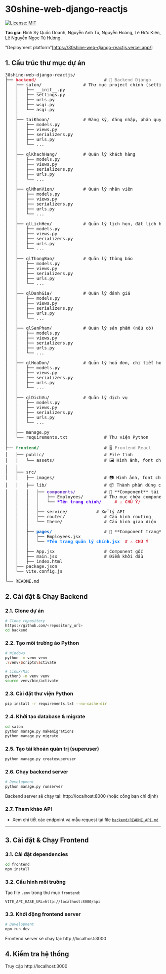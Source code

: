 # 30shine-web-django-reactjs

[![License: MIT](https://img.shields.io/badge/License-MIT-yellow.svg)](https://opensource.org/licenses/MIT)

**Tác giả:** Đinh Sỹ Quốc Doanh, Nguyễn Anh Tú, Nguyễn Hoàng, Lê Đức Kiên, Lê Nguyễn Ngọc Tú Hương.

"Deployment platform"[https://30shine-web-django-reactjs.vercel.app/]

## 1. Cấu trúc thư mục dự án

<pre>
30shine-web-django-reactjs/
├── <span style="color:#d73a49; font-weight:bold;">backend/</span>                          # <span style="color:gray;">💾 Backend Django</span>
│   ├── salon/                # Thư mục project chính (settings, urls, wsgi, asgi)
│   │   ├── __init__.py
│   │   ├── settings.py
│   │   ├── urls.py
│   │   ├── wsgi.py
│   │   └── asgi.py
│   │
│   ├── taiKhoan/             # Đăng ký, đăng nhập, phân quyền
│   │   ├── models.py
│   │   ├── views.py
│   │   ├── serializers.py
│   │   ├── urls.py
│   │   └── ...
│   │
│   ├── qlKhachHang/          # Quản lý khách hàng
│   │   ├── models.py
│   │   ├── views.py
│   │   ├── serializers.py
│   │   ├── urls.py
│   │   └── ...
│   │
│   ├── qlNhanVien/           # Quản lý nhân viên
│   │   ├── models.py
│   │   ├── views.py
│   │   ├── serializers.py
│   │   ├── urls.py
│   │   └── ...
│   │
│   ├── qlLichHen/            # Quản lý lịch hẹn, đặt lịch hẹn
│   │   ├── models.py
│   │   ├── views.py
│   │   ├── serializers.py
│   │   ├── urls.py
│   │   └── ...
│   │
│   ├── qlThongBao/           # Quản lý thông báo
│   │   ├── models.py
│   │   ├── views.py
│   │   ├── serializers.py
│   │   ├── urls.py
│   │   └── ...
│   │
│   ├── qlDanhGia/            # Quản lý đánh giá
│   │   ├── models.py
│   │   ├── views.py
│   │   ├── serializers.py
│   │   ├── urls.py
│   │   └── ...
│   │
│   ├── qlSanPham/            # Quản lý sản phẩm (nếu có)
│   │   ├── models.py
│   │   ├── views.py
│   │   ├── serializers.py
│   │   ├── urls.py
│   │   └── ...
│   │
│   ├── qlHoaDon/             # Quản lý hoá đơn, chi tiết hoá đơn
│   │   ├── models.py
│   │   ├── views.py
│   │   ├── serializers.py
│   │   ├── urls.py
│   │   └── ...
│   │
│   ├── qlDichVu/             # Quản lý dịch vụ
│   │   ├── models.py
│   │   ├── views.py
│   │   ├── serializers.py
│   │   ├── urls.py
│   │   └── ...
│   │
│   ├── manage.py
│   └── requirements.txt              # Thư viện Python
│
├── <span style="color:#22863a; font-weight:bold;">frontend/</span>                         # <span style="color:gray;">🖥️ Frontend React</span>
│   ├── public/                       # File tĩnh
│   │   └── assets/                   # 🖼️ Hình ảnh, font chữ chung 
│   │   
│   ├── src/
│   │   ├── images/                   # 📷 Hình ảnh, font chữ private
│   │   ├── lib/                      # 📦 Thành phần dùng chung
│   │   │   ├── <span style="color:#6f42c1; font-weight:bold;">components/</span>           # 🧩 **Component** tái sử dụng ⚠️
│   │   │   │   ├── Employees/        # Thư mục chứa component phục vụ trang Employees
│   │   │   │   └── <span style="color:#5805f0; font-weight:bold;">*Tên trang chính/</span>     <span style="color:#d73a49; font-weight:bold;"># ⚠️ CHÚ Ý/</span>
│   │   │   │ 
│   │   │   ├── service/           # Xử lý API
│   │   │   ├── router/               # Cấu hình routing
│   │   │   └── theme/                # Cấu hình giao diện
│   │   │   
│   │   ├── <span style="color:#005cc5; font-weight:bold;">pages/</span>                    # 📄 **Component trang**, trang chính của các trang quản lý ⚠️
│   │   │   ├── Employees.jsx 
│   │   │   └── <span style="color:#057aff; font-weight:bold;">*Tên trang quản lý chính.jsx</span>  <span style="color:#d73a49; font-weight:bold;"># ⚠️ CHÚ Ý</span>
│   │   │   
│   │   ├── App.jsx                   # Component gốc
│   │   ├── main.jsx                  # Điểm khởi đầu
│   │   ├── index.html
│   ├── package.json
│   └── vite.config.js
│
└── README.md
</pre>

## 2. Cài đặt & Chạy Backend
### 2.1. Clone dự án
```bash
# Clone repository
https://github.com/<repository_url>
cd backend
```

### 2.2. Tạo môi trường ảo Python
```bash
# Windows
python -m venv venv
.\venv\Scripts\activate

# Linux/Mac
python3 -m venv venv
source venv/bin/activate
```

### 2.3. Cài đặt thư viện Python
```bash
pip install -r requirements.txt --no-cache-dir
```

### 2.4. Khởi tạo database & migrate
```bash
cd salon
python manage.py makemigrations
python manage.py migrate
```

### 2.5. Tạo tài khoản quản trị (superuser)
```bash
python manage.py createsuperuser
```

### 2.6. Chạy backend server
```bash
# Development
python manage.py runserver
```
Backend server sẽ chạy tại: http://localhost:8000 (hoặc cổng bạn chỉ định)

### 2.7. Tham khảo API
- Xem chi tiết các endpoint và mẫu request tại file [`backend/README_API.md`](backend/README_API.md)

---

## 3. Cài đặt & Chạy Frontend
### 3.1. Cài đặt dependencies
```bash
cd frontend
npm install
```

### 3.2. Cấu hình môi trường
Tạo file `.env` trong thư mục `frontend`:
```env
VITE_API_BASE_URL=http://localhost:8000/api
```

### 3.3. Khởi động frontend server
```bash
# Development
npm run dev
```
Frontend server sẽ chạy tại: http://localhost:3000

## 4. Kiểm tra hệ thống
Truy cập http://localhost:3000
